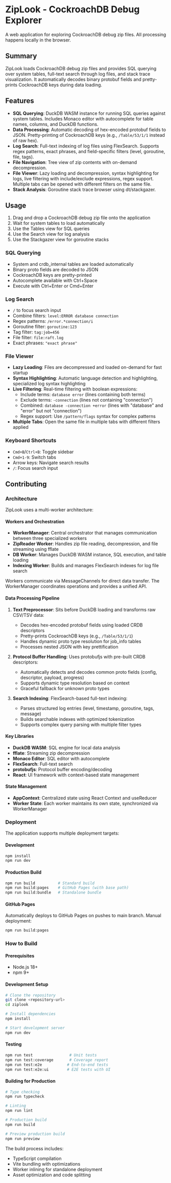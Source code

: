 # ZipLook - CockroachDB Debug Explorer

A web application for exploring CockroachDB debug zip files. All processing happens locally in the browser.

## Summary

ZipLook loads CockroachDB debug zip files and provides SQL querying over system tables, full-text search through log files, and stack trace visualization. It automatically decodes binary protobuf fields and pretty-prints CockroachDB keys during data loading.

## Features

- **SQL Querying**: DuckDB WASM instance for running SQL queries against system tables. Includes Monaco editor with autocomplete for table names, columns, and DuckDB functions.
- **Data Processing**: Automatic decoding of hex-encoded protobuf fields to JSON. Pretty-printing of CockroachDB keys (e.g., `/Table/53/1/1` instead of raw hex).
- **Log Search**: Full-text indexing of log files using FlexSearch. Supports regex patterns, exact phrases, and field-specific filters (level, goroutine, file, tags).
- **File Navigation**: Tree view of zip contents with on-demand decompression.
- **File Viewer**: Lazy loading and decompression, syntax highlighting for logs, live filtering with include/exclude expressions, regex support. Multiple tabs can be opened with different filters on the same file.
- **Stack Analysis**: Goroutine stack trace browser using dt/stackgazer.

## Usage

1. Drag and drop a CockroachDB debug zip file onto the application
2. Wait for system tables to load automatically
3. Use the Tables view for SQL queries
4. Use the Search view for log analysis
5. Use the Stackgazer view for goroutine stacks

### SQL Querying
- System and crdb_internal tables are loaded automatically
- Binary proto fields are decoded to JSON
- CockroachDB keys are pretty-printed
- Autocomplete available with Ctrl+Space
- Execute with Ctrl+Enter or Cmd+Enter

### Log Search
- `/` to focus search input
- Combine filters: `level:ERROR database connection`
- Regex patterns: `/error.*connection/i`
- Goroutine filter: `goroutine:123`
- Tag filter: `tag:job=456`
- File filter: `file:raft.log`
- Exact phrases: `"exact phrase"`

### File Viewer
- **Lazy Loading**: Files are decompressed and loaded on-demand for fast startup
- **Syntax Highlighting**: Automatic language detection and highlighting, specialized log syntax highlighting
- **Live Filtering**: Real-time filtering with boolean expressions:
  - Include terms: `database error` (lines containing both terms)
  - Exclude terms: `-connection` (lines not containing "connection")
  - Combined: `database -connection +error` (lines with "database" and "error" but not "connection")
  - Regex support: Use `/pattern/flags` syntax for complex patterns
- **Multiple Tabs**: Open the same file in multiple tabs with different filters applied

### Keyboard Shortcuts
- `Cmd+B`/`Ctrl+B`: Toggle sidebar
- `Cmd+1-9`: Switch tabs
- Arrow keys: Navigate search results
- `/`: Focus search input

## Contributing

### Architecture

ZipLook uses a multi-worker architecture:

#### Workers and Orchestration
- **WorkerManager**: Central orchestrator that manages communication between three specialized workers
- **ZipReader Worker**: Handles zip file reading, decompression, and file streaming using fflate
- **DB Worker**: Manages DuckDB WASM instance, SQL execution, and table loading
- **Indexing Worker**: Builds and manages FlexSearch indexes for log file search

Workers communicate via MessageChannels for direct data transfer. The WorkerManager coordinates operations and provides a unified API.

#### Data Processing Pipeline
1. **Text Preprocessor**: Sits before DuckDB loading and transforms raw CSV/TSV data:
   - Decodes hex-encoded protobuf fields using loaded CRDB descriptors
   - Pretty-prints CockroachDB keys (e.g., `/Table/53/1/1`)
   - Handles dynamic proto type resolution for job_info tables
   - Processes nested JSON with key prettification

2. **Protocol Buffer Handling**: Uses protobufjs with pre-built CRDB descriptors:
   - Automatically detects and decodes common proto fields (config, descriptor, payload, progress)
   - Supports dynamic type resolution based on context
   - Graceful fallback for unknown proto types

3. **Search Indexing**: FlexSearch-based full-text indexing:
   - Parses structured log entries (level, timestamp, goroutine, tags, message)
   - Builds searchable indexes with optimized tokenization
   - Supports complex query parsing with multiple filter types

#### Key Libraries
- **DuckDB WASM**: SQL engine for local data analysis
- **fflate**: Streaming zip decompression
- **Monaco Editor**: SQL editor with autocomplete
- **FlexSearch**: Full-text search
- **protobufjs**: Protocol buffer encoding/decoding
- **React**: UI framework with context-based state management

#### State Management
- **AppContext**: Centralized state using React Context and useReducer
- **Worker State**: Each worker maintains its own state, synchronized via WorkerManager

### Deployment

The application supports multiple deployment targets:

#### Development
```bash
npm install
npm run dev
```

#### Production Build
```bash
npm run build          # Standard build
npm run build:pages    # GitHub Pages (with base path)
npm run build:bundle   # Standalone bundle
```

#### GitHub Pages
Automatically deploys to GitHub Pages on pushes to main branch. Manual deployment:
```bash
npm run build:pages
```

### How to Build

#### Prerequisites
- Node.js 18+
- npm 9+

#### Development Setup
```bash
# Clone the repository
git clone <repository-url>
cd ziplook

# Install dependencies
npm install

# Start development server
npm run dev
```

#### Testing
```bash
npm run test                # Unit tests
npm run test:coverage       # Coverage report
npm run test:e2e           # End-to-end tests
npm run test:e2e:ui        # E2E tests with UI
```

#### Building for Production
```bash
# Type checking
npm run typecheck

# Linting
npm run lint

# Production build
npm run build

# Preview production build
npm run preview
```

The build process includes:
- TypeScript compilation
- Vite bundling with optimizations
- Worker inlining for standalone deployment
- Asset optimization and code splitting
